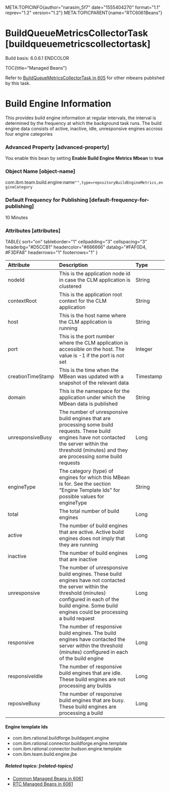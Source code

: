 META:TOPICINFO{author="narasim_5f7" date="1555404270" format="1.1"
reprev="1.2" version="1.2"} META:TOPICPARENT{name="RTC6061Beans"}

# BuildQueueMetricsCollectorTask [buildqueuemetricscollectortask]

Build basis: 6.0.6.1 ENDCOLOR

TOC{title="Managed Beans"}

Refer to [BuildQueueMetricsCollectorTask in
605](Rtc605BuildQueueMetricsCollectorTask) for other mbeans published by
this task.

# Build Engine Information

This provides build engine information at regular intervals, the
interval is determined by the frequency at which the background task
runs. The build engine data consists of active, inactive, idle,
unresponsive engines accross four engine categories

### Advanced Property [advanced-property]

You enable this bean by setting **Enable Build Engine Metrics Mbean** to
**true**

### Object Name [object-name]

com.ibm.team.build.engine:name`"",type=repositoryBuildEngineMetrics,engineCategory`

### Default Frequency for Publishing [default-frequency-for-publishing]

10 Minutes

### Attributes [attributes]

TABLE{ sort="on" tableborder="1" cellpadding="3" cellspacing="3"
headerbg="#D5CCB1" headercolor="#666666" databg="#FAF0D4, \#F3DFA8"
headerrows="1" footerrows="1" }

| Attribute | Description | Type |
|:---|:---|:---|
| nodeId | This is the application node id in case the CLM application is clustered | String |
| contextRoot | This is the application root context for the CLM application | String |
| host | This is the host name where the CLM application is running | String |
| port | This is the port number where the CLM application is accessible on the host. The value is -1 if the port is not set | Integer |
| creationTimeStamp | This is the time when the MBean was updated with a snapshot of the relevant data | Timestamp |
| domain | This is the namespace for the application under which the MBean data is published | String |
| unresponsiveBusy | The number of unresponsive build engines that are processing some build requests. These build engines have not contacted the server within the threshold (minutes) and they are processing some build requests | Long |
| engineType | The category (type) of engines for which this MBean is for. See the section "Engine Template Ids" for possible values for engineType | String |
| total | The total number of build engines | Long |
| active | The number of build engines that are active. Active build engines does not imply that they are running | Long |
| inactive | The number of build engines that are inactive | Long |
| unresponsive | The number of unresponsive build engines. These build engines have not contacted the server within the threshold (minutes) configured in each of the build engine. Some build engines could be processing a build request | Long |
| responsive | The number of responsive build engines. The build engines have contacted the server within the threshold (minutes) configured in each of the build engine | Long |
| responsiveIdle | The number of responsive build engines that are idle. These build engines are not processing any builds | Long |
| reposiveBusy | The number of responsive build engines that are busy. These build engines are processing a build | Long |

#### Engine template Ids

-   com.ibm.rational.buildforge.buildagent.engine
-   com.ibm.rational.connector.buildforge.engine.template
-   com.ibm.rational.connector.hudson.engine.template
-   com.ibm.team.build.engine.jbe

##### Related topics: [related-topics]

-   [Common Managed Beans in 6061](Common6061Beans)
-   [RTC Managed Beans in 6061](RTC6061Beans)
